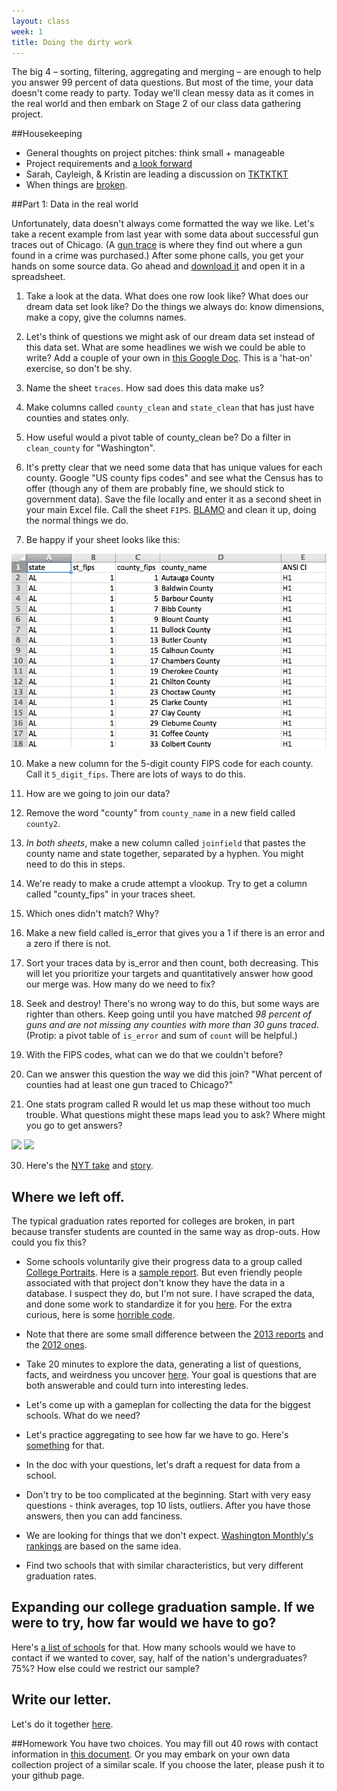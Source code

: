 ```yaml
---
layout: class
week: 1
title: Doing the dirty work
---
```


The big 4 – sorting, filtering, aggregating and merging – are enough to help you answer 99 percent of data questions. But most of the time, your data doesn't come ready to party. Today we'll clean messy data as it comes in the real world and then embark on Stage 2 of our class data gathering project.

##Housekeeping

- General thoughts on project pitches: think small + manageable
- Project requirements and [a look forward](../projects/)
- Sarah, Cayleigh, & Kristin are leading a discussion on [TKTKTKT](http://www.google.com)
- When things are [broken](http://jigsaw.w3.org/css-validator/).

##Part 1: Data in the real world

Unfortunately, data doesn't always come formatted the way we like. Let's take a recent example from last year with some data about successful gun traces out of Chicago. (A [gun trace](http://www.atf.gov/publications/factsheets/factsheet-national-tracing-center.html) is where they find out where a gun found in a crime was purchased.) After some phone calls, you get your hands on some source data. Go ahead and [download it](county-data.txt) and open it in a spreadsheet.

1. Take a look at the data. What does one row look like? What does our dream data set look like? Do the things we always do: know dimensions, make a copy, give the columns names.

1. Let's think of questions we might ask of our dream data set instead of this data set. What are some headlines we wish we could be able to write? Add a couple of your own in [this Google Doc](https://docs.google.com/document/d/19bZ5tU5acdgRGX45qU_MPYHaCMNaP1cQap094SkXs6o/edit?usp=sharing). This is a 'hat-on' exercise, so don't be shy.

3. Name the sheet `traces`. How sad does this data make us? 

4. Make columns called `county_clean` and `state_clean` that has just have counties and states only. 

5. How useful would a pivot table of county_clean be? Do a filter in `clean_county` for "Washington". 

6. It's pretty clear that we need some data that has unique values for each county. Google "US county fips codes" and see what the Census has to offer (though any of them are probably fine, we should stick to government data). Save the file locally and enter it as a second sheet in your main Excel file. Call the sheet `FIPS`. <a class="hidden" href="https://www.census.gov/geo/reference/codes/files/national_county.txt">BLAMO</a> and clean it up, doing the normal things we do.

8. Be happy if your sheet looks like this:
  <img src="Screenshot 2014-03-02 16.42.54.png">

10. Make a new column for the 5-digit county FIPS code for each county. Call it ```5_digit_fips```. There are lots of ways to do this.

11. How are we going to join our data?

11. Remove the word "county" from ```county_name``` in a new field called ```county2```.

11. *In both sheets*, make a new column called `joinfield` that pastes the county name and state together, separated by a hyphen. You might need to do this in steps.

14. We're ready to make a crude attempt a vlookup. Try to get a column called "county_fips" in your traces sheet.

15. Which ones didn't match? Why?

16. Make a new field called is_error that gives you a 1 if there is an error and a zero if there is not.

17. Sort your traces data by is_error and then count, both decreasing. This will let you prioritize your targets and quantitatively answer how good our merge was. How many do we need to fix? 

18. Seek and destroy! There's no wrong way to do this, but some ways are righter than others. Keep going until you have matched *98 percent of guns and are not missing any counties with more than 30 guns traced*. (Protip: a pivot table of `is_error` and sum of `count` will be helpful.)

27. With the FIPS codes, what can we do that we couldn't before?

28. Can we answer this question the way we did this join? "What percent of counties had at least one gun traced to Chicago?"

29. One stats program called R would let us map these without too much trouble. What questions might these maps lead you to ask? Where might you go to get answers?
  <img src="http://kpq.github.io/r-tutorials/assets/images/chicago-map-10.png">
  <img src="http://kpq.github.io/r-tutorials/assets/images/chicago-map-12.png">

30. Here's the <a href="http://www.nytimes.com/interactive/2013/01/29/us/where-50000-guns-in-chicago-came-from.html?ref=us">NYT take</a> and <a href="http://www.nytimes.com/2013/01/30/us/strict-chicago-gun-laws-cant-stem-fatal-shots.html?pagewanted=all">story</a>.

## Where we left off.
The typical graduation rates reported for colleges are broken, in part because transfer students are counted in the same way as drop-outs. How could you fix this? 

- Some schools voluntarily give their progress data to a group called [College Portraits](http://www.collegeportraits.org/). Here is a [sample report](http://www.collegeportraits.org/SC/USC-Upstate/tracker). But even friendly people associated with that project don't know they have the data in a database. I suspect they do, but I'm not sure. I have scraped the data, and done some work to standardize it for you [here](college-grad-and-transfer-rates.xlsx). For the extra curious, here is some [horrible code](collegeportraits.r).

- Note that there are some small difference between the [2013 reports](http://www.collegeportraits.org/AL/AU/tracker) and the [2012 ones](http://www.collegeportraits.org/AL/JSU/tracker).

- Take 20 minutes to explore the data, generating a list of questions, facts, and weirdness you uncover [here](https://docs.google.com/document/d/1QVt45d0JfwLfa0RQtjULr68jZeWFKqEN6Ij4RU5sGVY/edit#). Your goal is questions that are both answerable and could turn into interesting ledes. 

- Let's come up with a gameplan for collecting the data for the biggest schools. What do we need? 

- Let's practice aggregating to see how far we have to go. Here's [something](list-of-schools.csv) for that. 

- In the doc with your questions, let's draft a request for data from a school.

- Don't try to be too complicated at the beginning. Start with very easy questions - think averages, top 10 lists, outliers. After you have those answers, then you can add fanciness.
- We are looking for things that we don't expect. [Washington Monthly's rankings](http://www.washingtonmonthly.com/college_guide/rankings_2013/national_university_rank.php) are based on the same idea.
- Find two schools that with similar characteristics, but very different graduation rates.

## Expanding our college graduation sample. If we were to try, how far would we have to go?

Here's [a list of schools](../pieces-together-interviewing-data/list-of-schools.csv) for that. How many schools would we have to contact if we wanted to cover, say, half of the nation's undergraduates? 75%? How else could we restrict our sample?

## Write our letter.

Let's do it together [here](https://docs.google.com/document/d/1QVt45d0JfwLfa0RQtjULr68jZeWFKqEN6Ij4RU5sGVY/edit#).

##Homework
You have two choices. You may fill out 40 rows with contact information in [this document](https://docs.google.com/spreadsheet/ccc?key=0AvKWOz9eYW7ydGxfNnRGWnI4Vm9mT0thRnc2U2dSYWc#gid=0). Or you may embark on your own data collection project of a similar scale. If you choose the later, please push it to your github page.